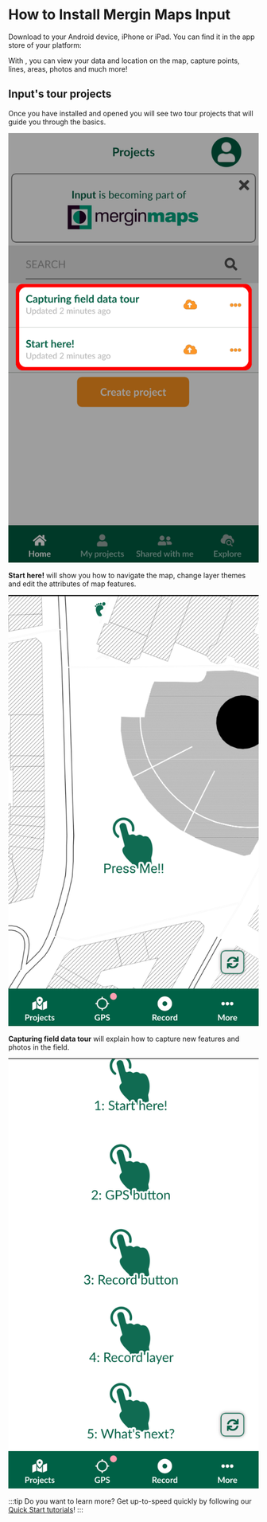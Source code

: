 # How to Install Mergin Maps Input

Download <MobileAppName /> to your Android device, iPhone or iPad. You can find it in the app store of your platform:

<AppDownload></AppDownload>

With <MobileAppName />, you can view your data and location on the map, capture points, lines, areas, photos and much more!

## Input's tour projects
Once you have installed and opened <MobileAppName /> you will see two tour projects that will guide you through the basics.

![Input's Tour Projects](./input-tour-projects.png)

**Start here!** will show you how to navigate the map, change layer themes and edit the attributes of map features.

![Start here](./welcome-to-input.png)

**Capturing field data tour** will explain how to capture new features and photos in the field.

![Capture data](./capture-data.png)

:::tip
Do you want to learn more? Get up-to-speed quickly by following our [Quick Start tutorials](../../tutorials/capturing-first-data/index.md)!
:::
